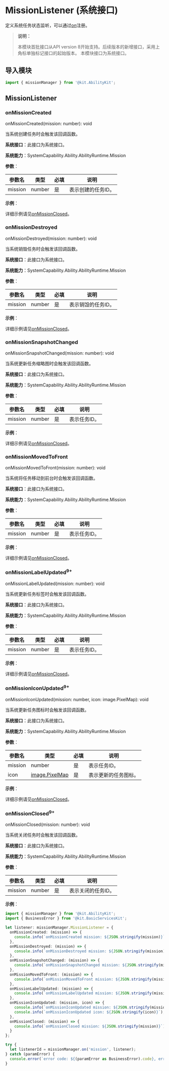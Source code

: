 # MissionListener (系统接口)

<!--Kit: Ability Kit-->
<!--Subsystem: Ability-->
<!--Owner: @littlejerry1-->
<!--Designer: @ccllee1-->
<!--Tester: @lixueqing513-->
<!--Adviser: @huipeizi-->

定义系统任务状态监听，可以通过[on](js-apis-app-ability-missionManager-sys.md#missionmanageronmission)注册。

> **说明：**
> 
> 本模块首批接口从API version 8开始支持。后续版本的新增接口，采用上角标单独标记接口的起始版本。
> 本模块接口为系统接口。

## 导入模块

```ts
import { missionManager } from '@kit.AbilityKit';
```

## MissionListener

### onMissionCreated

onMissionCreated(mission: number): void

当系统创建任务时会触发该回调函数。

**系统接口**：此接口为系统接口。

**系统能力**：SystemCapability.Ability.AbilityRuntime.Mission

**参数**：

| 参数名 | 类型 | 必填 | 说明 |
| -------- | -------- | -------- | -------- |
| mission | number | 是 | 表示创建的任务ID。 |

**示例**：

详细示例请见[onMissionClosed](#onmissionclosed9)。

### onMissionDestroyed

onMissionDestroyed(mission: number): void

当系统销毁任务时会触发该回调函数。

**系统接口**：此接口为系统接口。

**系统能力**：SystemCapability.Ability.AbilityRuntime.Mission

**参数**：

| 参数名 | 类型 | 必填 | 说明 |
| -------- | -------- | -------- | -------- |
| mission | number | 是 | 表示销毁的任务ID。 |

**示例**：

详细示例请见[onMissionClosed](#onmissionclosed9)。

### onMissionSnapshotChanged

onMissionSnapshotChanged(mission: number): void

当系统更新任务缩略图时会触发该回调函数。

**系统接口**：此接口为系统接口。

**系统能力**：SystemCapability.Ability.AbilityRuntime.Mission

**参数**：

| 参数名 | 类型 | 必填 | 说明 |
| -------- | -------- | -------- | -------- |
| mission | number | 是 | 表示任务ID。 |

**示例**：

详细示例请见[onMissionClosed](#onmissionclosed9)。

### onMissionMovedToFront

onMissionMovedToFront(mission: number): void

当系统将任务移动到前台时会触发该回调函数。

**系统接口**：此接口为系统接口。

**系统能力**：SystemCapability.Ability.AbilityRuntime.Mission

**参数**：

| 参数名 | 类型 | 必填 | 说明 |
| -------- | -------- | -------- | -------- |
| mission | number | 是 | 表示任务ID。 |

**示例**：

详细示例请见[onMissionClosed](#onmissionclosed9)。

### onMissionLabelUpdated<sup>9+</sup>

onMissionLabelUpdated(mission: number): void

当系统更新任务标签时会触发该回调函数。

**系统接口**：此接口为系统接口。

**系统能力**：SystemCapability.Ability.AbilityRuntime.Mission

**参数**：

| 参数名 | 类型 | 必填 | 说明 |
| -------- | -------- | -------- | -------- |
| mission | number | 是 | 表示任务ID。 |

**示例**：

详细示例请见[onMissionClosed](#onmissionclosed9)。

### onMissionIconUpdated<sup>9+</sup>

onMissionIconUpdated(mission: number, icon: image.PixelMap): void

当系统更新任务图标时会触发该回调函数。

**系统接口**：此接口为系统接口。

**系统能力**：SystemCapability.Ability.AbilityRuntime.Mission

**参数**：

| 参数名 | 类型 | 必填 | 说明 |
| -------- | -------- | -------- | -------- |
| mission | number | 是 | 表示任务ID。 |
| icon | [image.PixelMap](../apis-image-kit/arkts-apis-image-PixelMap.md) | 是 | 表示更新的任务图标。 |

**示例**：

详细示例请见[onMissionClosed](#onmissionclosed9)。

### onMissionClosed<sup>9+</sup>

onMissionClosed(mission: number): void

当系统关闭任务时会触发该回调函数。

**系统接口**：此接口为系统接口。

**系统能力**：SystemCapability.Ability.AbilityRuntime.Mission

**参数**：

| 参数名 | 类型 | 必填 | 说明 |
| -------- | -------- | -------- | -------- |
| mission | number | 是 | 表示关闭的任务ID。 |

**示例**：
```ts
import { missionManager } from '@kit.AbilityKit';
import { BusinessError } from '@kit.BasicServicesKit';

let listener: missionManager.MissionListener = {
  onMissionCreated: (mission) => {
    console.info(`onMissionCreated mission: ${JSON.stringify(mission)}`);
  },
  onMissionDestroyed: (mission) => {
    console.info(`onMissionDestroyed mission: ${JSON.stringify(mission)}`);
  },
  onMissionSnapshotChanged: (mission) => {
    console.info(`onMissionSnapshotChanged mission: ${JSON.stringify(mission)}`);
  },
  onMissionMovedToFront: (mission) => {
    console.info(`onMissionMovedToFront mission: ${JSON.stringify(mission)}`);
  },
  onMissionLabelUpdated: (mission) => {
    console.info(`onMissionLabelUpdated mission: ${JSON.stringify(mission)}`);
  },
  onMissionIconUpdated: (mission, icon) => {
    console.info(`onMissionIconUpdated mission: ${JSON.stringify(mission)}`);
    console.info(`onMissionIconUpdated icon: ${JSON.stringify(icon)}`);
  },
  onMissionClosed: (mission) => {
    console.info(`onMissionClosed mission: ${JSON.stringify(mission)}`);
  }
};

try {
  let listenerId = missionManager.on('mission', listener);
} catch (paramError) {
  console.error(`error code: ${(paramError as BusinessError).code}, error msg: ${(paramError as BusinessError).message}`);
}
```